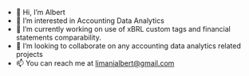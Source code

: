 - 👋 Hi, I’m Albert
- 👀 I’m interested in Accounting Data Analytics
- 🌱 I’m currently working on use of xBRL custom tags and financial statements comparability.
- 💞️ I’m looking to collaborate on any accounting data analytics related projects
- 📫 You can reach me at limanialbert@gmail.com 

<!---
Chilungamo/Chilungamo is a ✨ special ✨ repository because its `README.md` (this file) appears on your GitHub profile.
You can click the Preview link to take a look at your changes.
--->
